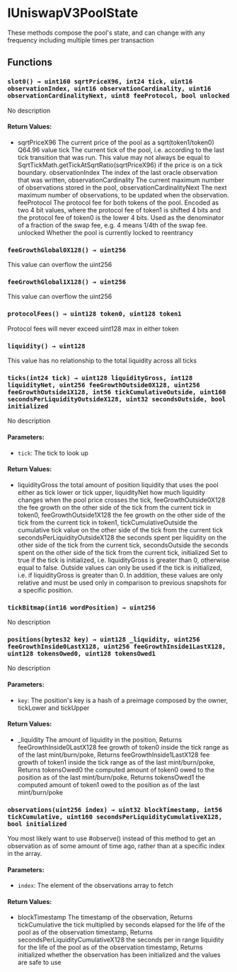# IUniswapV3PoolState


These methods compose the pool's state, and can change with any frequency including multiple times
per transaction


## Functions

### `slot0() → uint160 sqrtPriceX96, int24 tick, uint16 observationIndex, uint16 observationCardinality, uint16 observationCardinalityNext, uint8 feeProtocol, bool unlocked`
No description

#### Return Values:
- sqrtPriceX96 The current price of the pool as a sqrt(token1/token0) Q64.96 value
tick The current tick of the pool, i.e. according to the last tick transition that was run.
This value may not always be equal to SqrtTickMath.getTickAtSqrtRatio(sqrtPriceX96) if the price is on a tick
boundary.
observationIndex The index of the last oracle observation that was written,
observationCardinality The current maximum number of observations stored in the pool,
observationCardinalityNext The next maximum number of observations, to be updated when the observation.
feeProtocol The protocol fee for both tokens of the pool.
Encoded as two 4 bit values, where the protocol fee of token1 is shifted 4 bits and the protocol fee of token0
is the lower 4 bits. Used as the denominator of a fraction of the swap fee, e.g. 4 means 1/4th of the swap fee.
unlocked Whether the pool is currently locked to reentrancy

### `feeGrowthGlobal0X128() → uint256`
This value can overflow the uint256


### `feeGrowthGlobal1X128() → uint256`
This value can overflow the uint256


### `protocolFees() → uint128 token0, uint128 token1`
Protocol fees will never exceed uint128 max in either token


### `liquidity() → uint128`
This value has no relationship to the total liquidity across all ticks


### `ticks(int24 tick) → uint128 liquidityGross, int128 liquidityNet, uint256 feeGrowthOutside0X128, uint256 feeGrowthOutside1X128, int56 tickCumulativeOutside, uint160 secondsPerLiquidityOutsideX128, uint32 secondsOutside, bool initialized`
No description

#### Parameters:
- `tick`: The tick to look up

#### Return Values:
- liquidityGross the total amount of position liquidity that uses the pool either as tick lower or
tick upper,
liquidityNet how much liquidity changes when the pool price crosses the tick,
feeGrowthOutside0X128 the fee growth on the other side of the tick from the current tick in token0,
feeGrowthOutside1X128 the fee growth on the other side of the tick from the current tick in token1,
tickCumulativeOutside the cumulative tick value on the other side of the tick from the current tick
secondsPerLiquidityOutsideX128 the seconds spent per liquidity on the other side of the tick from the current tick,
secondsOutside the seconds spent on the other side of the tick from the current tick,
initialized Set to true if the tick is initialized, i.e. liquidityGross is greater than 0, otherwise equal to false.
Outside values can only be used if the tick is initialized, i.e. if liquidityGross is greater than 0.
In addition, these values are only relative and must be used only in comparison to previous snapshots for
a specific position.

### `tickBitmap(int16 wordPosition) → uint256`
No description


### `positions(bytes32 key) → uint128 _liquidity, uint256 feeGrowthInside0LastX128, uint256 feeGrowthInside1LastX128, uint128 tokensOwed0, uint128 tokensOwed1`
No description

#### Parameters:
- `key`: The position's key is a hash of a preimage composed by the owner, tickLower and tickUpper

#### Return Values:
- _liquidity The amount of liquidity in the position,
Returns feeGrowthInside0LastX128 fee growth of token0 inside the tick range as of the last mint/burn/poke,
Returns feeGrowthInside1LastX128 fee growth of token1 inside the tick range as of the last mint/burn/poke,
Returns tokensOwed0 the computed amount of token0 owed to the position as of the last mint/burn/poke,
Returns tokensOwed1 the computed amount of token1 owed to the position as of the last mint/burn/poke

### `observations(uint256 index) → uint32 blockTimestamp, int56 tickCumulative, uint160 secondsPerLiquidityCumulativeX128, bool initialized`
You most likely want to use #observe() instead of this method to get an observation as of some amount of time
ago, rather than at a specific index in the array.


#### Parameters:
- `index`: The element of the observations array to fetch

#### Return Values:
- blockTimestamp The timestamp of the observation,
Returns tickCumulative the tick multiplied by seconds elapsed for the life of the pool as of the observation timestamp,
Returns secondsPerLiquidityCumulativeX128 the seconds per in range liquidity for the life of the pool as of the observation timestamp,
Returns initialized whether the observation has been initialized and the values are safe to use




